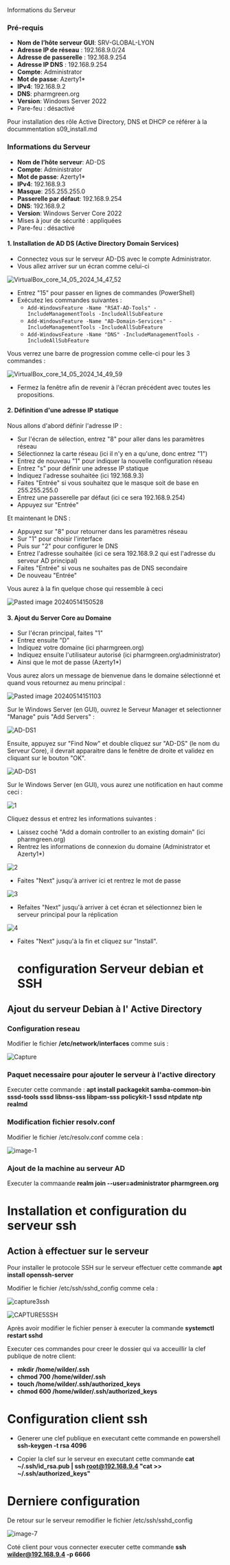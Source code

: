 Informations du Serveur

### Pré-requis
- **Nom de l’hôte serveur GUI**: SRV-GLOBAL-LYON
- **Adresse IP de réseau** : 192.168.9.0/24
- **Adresse de passerelle** : 192.168.9.254
- **Adresse IP DNS** : 192.168.9.254
- **Compte**: Administrator
- **Mot de passe**: Azerty1*
- **IPv4**: 192.168.9.2
- **DNS**: pharmgreen.org
- **Version**: Windows Server 2022
- Pare-feu : désactivé

Pour installation des rôle Active Directory, DNS et DHCP ce référer à la docummentation s09_install.md

### Informations du Serveur

- **Nom de l’hôte serveur**: AD-DS
- **Compte**: Administrator
- **Mot de passe**: Azerty1*
- **IPv4**: 192.168.9.3
- **Masque**: 255.255.255.0
- **Passerelle par défaut**: 192.168.9.254
- **DNS**: 192.168.9.2
- **Version**: Windows Server Core 2022
- Mises à jour de sécurité : appliquées
- Pare-feu : désactivé 

#### 1. Installation de AD DS (Active Directory Domain Services)

- Connectez vous sur le serveur AD-DS avec le compte Administrator.
- Vous allez arriver sur un écran comme celui-ci
  
![VirtualBox_core_14_05_2024_14_47_52](https://github.com/WildCodeSchool/TSSR-2402-P3-G4-BuildYourInfra-Pharmgreen/assets/161329881/e80dff79-29d1-4bda-97fb-be2233a692fe)

- Entrez "15" pour passer en lignes de commandes (PowerShell)
- Exécutez les commandes suivantes : 
	- `Add-WindowsFeature -Name "RSAT-AD-Tools" -IncludeManagementTools -IncludeAllSubFeature`
	- `Add-WindowsFeature -Name "AD-Domain-Services" -IncludeManagementTools -IncludeAllSubFeature`
	- `Add-WindowsFeature -Name "DNS" -IncludeManagementTools -IncludeAllSubFeature`
 
Vous verrez une barre de progression comme celle-ci pour les 3 commandes :

![VirtualBox_core_14_05_2024_14_49_59](https://github.com/WildCodeSchool/TSSR-2402-P3-G4-BuildYourInfra-Pharmgreen/assets/161329881/9d616d04-7b80-4abe-b3cb-847d6169d6f1)

- Fermez la fenêtre afin de revenir à l'écran précédent avec toutes les propositions.

#### 2. Définition d'une adresse IP statique

Nous allons d'abord définir l'adresse IP :
- Sur l'écran de sélection, entrez "8" pour aller dans les paramètres réseau
- Sélectionnez la carte réseau (ici il n'y en a qu'une, donc entrez "1")
- Entrez de nouveau "1" pour indiquer la nouvelle configuration réseau
- Entrez "s" pour définir une adresse IP statique
- Indiquez l'adresse souhaitée (ici 192.168.9.3)
- Faites "Entrée" si vous souhaitez que le masque soit de base en 255.255.255.0
- Entrez une passerelle par défaut (ici ce sera 192.168.9.254)
- Appuyez sur "Entrée"

Et maintenant le DNS :
- Appuyez sur "8" pour retourner dans les paramètres réseau 
- Sur "1" pour choisir l'interface
- Puis sur "2" pour configurer le DNS
- Entrez l'adresse souhaitée (ici ce sera 192.168.9.2 qui est l'adresse du serveur AD principal)
- Faites "Entrée" si vous ne souhaites pas de DNS secondaire
- De nouveau "Entrée"

Vous aurez à la fin quelque chose qui ressemble à ceci 

![Pasted image 20240514150528](https://github.com/WildCodeSchool/TSSR-2402-P3-G4-BuildYourInfra-Pharmgreen/assets/161329881/46a278b4-8224-4a6e-8f98-c2f11cb38ad5)

#### 3. Ajout du Server Core au Domaine

- Sur l'écran principal, faites "1"
- Entrez ensuite "D"
- Indiquez votre domaine (ici pharmgreen.org)
- Indiquez ensuite l'utilisateur autorisé (ici pharmgreen.org\administrator)
- Ainsi que le mot de passe (Azerty1*)

Vous aurez alors un message de bienvenue dans le domaine sélectionné et quand vous retournez au menu principal :

![Pasted image 20240514151103](https://github.com/WildCodeSchool/TSSR-2402-P3-G4-BuildYourInfra-Pharmgreen/assets/161329881/2ffd38f0-506c-45e3-8b27-62fdcb541684)

Sur le Windows Server (en GUI), ouvrez le Serveur Manager et selectionner "Manage" puis "Add Servers" :

![AD-DS1](https://github.com/WildCodeSchool/TSSR-2402-P3-G4-BuildYourInfra-Pharmgreen/assets/159529274/fd69ae44-3826-45d9-aea5-8b45ea717e74)  

Ensuite, appuyez sur "Find Now" et double cliquez sur "AD-DS" (le nom du Serveur Core), il devrait apparaitre dans le fenêtre de droite et validez en cliquant sur le bouton "OK".  

![AD-DS1](https://github.com/WildCodeSchool/TSSR-2402-P3-G4-BuildYourInfra-Pharmgreen/assets/159529274/992776d8-5ccf-42c9-9c51-18f1a64f4346)

Sur le Windows Server (en GUI), vous aurez une notification en haut comme ceci :

![1](https://github.com/WildCodeSchool/TSSR-2402-P3-G4-BuildYourInfra-Pharmgreen/assets/161329881/f5720148-2f75-457c-a95e-1bcc64d2c5bf)

Cliquez dessus et entrez les informations suivantes :
- Laissez coché "Add a domain controller to an existing domain" (ici pharmgreen.org)
- Rentrez les informations de connexion du domaine (Administrator et Azerty1*)

![2](https://github.com/WildCodeSchool/TSSR-2402-P3-G4-BuildYourInfra-Pharmgreen/assets/161329881/0da59abf-96a5-457a-8637-ca9407114ca7)

- Faites "Next" jusqu'à arriver ici et rentrez le mot de passe
  
![3](https://github.com/WildCodeSchool/TSSR-2402-P3-G4-BuildYourInfra-Pharmgreen/assets/161329881/2e39ce4e-a5d1-4f91-a8ed-01cafab1e843)

- Refaites "Next" jusqu'à arriver à cet écran et sélectionnez bien le serveur principal pour la réplication

 ![4](https://github.com/WildCodeSchool/TSSR-2402-P3-G4-BuildYourInfra-Pharmgreen/assets/161329881/2b005c4c-c1bc-4f2d-b3df-b2394efd159c)

- Faites "Next" jusqu'à la fin et cliquez sur "Install".

  # configuration Serveur debian et SSH 

## Ajout du serveur Debian à l' Active Directory

### Configuration reseau

Modifier le fichier **/etc/network/interfaces** comme suis :


![Capture](https://github.com/WildCodeSchool/TSSR-2402-P3-G4-BuildYourInfra-Pharmgreen/assets/81968235/a8ac382b-05cb-475e-8292-adbb51969dcb)


### Paquet necessaire pour ajouter le serveur à l'active directory

Executer cette commande : **apt install packagekit samba-common-bin sssd-tools sssd libnss-sss libpam-sss policykit-1 sssd ntpdate ntp realmd**

### Modification fichier resolv.conf

Modifier le fichier /etc/resolv.conf comme cela :

![image-1](https://github.com/WildCodeSchool/TSSR-2402-P3-G4-BuildYourInfra-Pharmgreen/assets/81968235/9ee74866-6e02-4e7f-9dd1-571e731d1ff6)

### Ajout de la machine au serveur AD

Executer la commaande **realm join --user=administrator pharmgreen.org**

# Installation et configuration du serveur ssh

## Action à effectuer sur le serveur

Pour installer le protocole SSH sur le serveur effectuer cette commande **apt install openssh-server**

Modifier le fichier /etc/ssh/sshd_config comme cela :

![capture3ssh](https://github.com/WildCodeSchool/TSSR-2402-P3-G4-BuildYourInfra-Pharmgreen/assets/81968235/6df03c53-2575-4d6d-b626-5c9887b05ce4)


![CAPTURE5SSH](https://github.com/WildCodeSchool/TSSR-2402-P3-G4-BuildYourInfra-Pharmgreen/assets/81968235/bde0c267-4836-4366-a189-23321c6849c0)

Après avoir modifier le fichier penser à executer la commande **systemctl restart sshd**

Executer ces commandes pour creer le dossier qui va acceuillir la clef publique de notre client:
- **mkdir /home/wilder/.ssh**
- **chmod 700 /home/wilder/.ssh**
- **touch /home/wilder/.ssh/authorized_keys**
- **chmod 600 /home/wilder/.ssh/authorized_keys**

# Configuration client ssh

- Generer une clef publique en executant cette commande en powershell **ssh-keygen -t rsa 4096**

- Copier la clef sur le serveur en executant cette commande **cat ~/.ssh/id_rsa.pub | ssh root@192.168.9.4 "cat >> ~/.ssh/authorized_keys"**

# Derniere configuration

De retour sur le serveur remodifier le fichier /etc/ssh/sshd_config

![image-7](https://github.com/WildCodeSchool/TSSR-2402-P3-G4-BuildYourInfra-Pharmgreen/assets/81968235/5c9d0416-6b82-4c8c-a541-40d970c99395)

Coté client pour vous connecter executer cette commande **ssh wilder@192.168.9.4 -p 6666**


